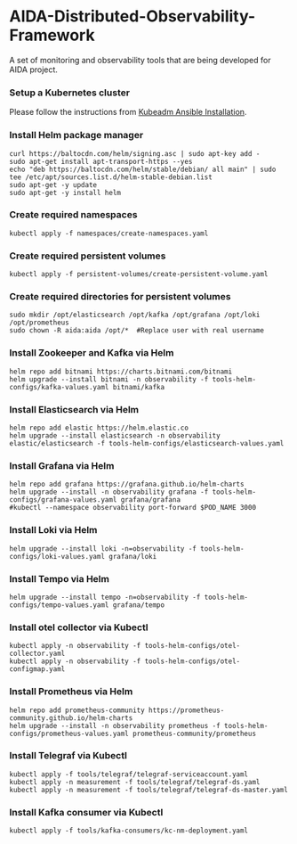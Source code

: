 # AIDA-Distributed-Observability-Framework
A set of monitoring and observability tools that are being developed for AIDA project.

### Setup a Kubernetes cluster
Please follow the instructions from [Kubeadm Ansible Installation](kubernetes/README.md).

### Install Helm package manager
```shell
curl https://baltocdn.com/helm/signing.asc | sudo apt-key add -
sudo apt-get install apt-transport-https --yes
echo "deb https://baltocdn.com/helm/stable/debian/ all main" | sudo tee /etc/apt/sources.list.d/helm-stable-debian.list
sudo apt-get -y update
sudo apt-get -y install helm
```

### Create required namespaces
```shell
kubectl apply -f namespaces/create-namespaces.yaml
```

### Create required persistent volumes
```shell
kubectl apply -f persistent-volumes/create-persistent-volume.yaml 
```

### Create required directories for persistent volumes
```shell
sudo mkdir /opt/elasticsearch /opt/kafka /opt/grafana /opt/loki /opt/prometheus
sudo chown -R aida:aida /opt/*  #Replace user with real username
```

### Install Zookeeper and Kafka via Helm
```shell
helm repo add bitnami https://charts.bitnami.com/bitnami
helm upgrade --install bitnami -n observability -f tools-helm-configs/kafka-values.yaml bitnami/kafka
```

### Install Elasticsearch via Helm
```shell
helm repo add elastic https://helm.elastic.co
helm upgrade --install elasticsearch -n observability elastic/elasticsearch -f tools-helm-configs/elasticsearch-values.yaml
```

### Install Grafana via Helm
```shell
helm repo add grafana https://grafana.github.io/helm-charts
helm upgrade --install -n observability grafana -f tools-helm-configs/grafana-values.yaml grafana/grafana
#kubectl --namespace observability port-forward $POD_NAME 3000
```

### Install Loki via Helm
```shell
helm upgrade --install loki -n=observability -f tools-helm-configs/loki-values.yaml grafana/loki
```

### Install Tempo via Helm
```shell
helm upgrade --install tempo -n=observability -f tools-helm-configs/tempo-values.yaml grafana/tempo
```

### Install otel collector via Kubectl
```shell
kubectl apply -n observability -f tools-helm-configs/otel-collector.yaml
kubectl apply -n observability -f tools-helm-configs/otel-configmap.yaml
```

### Install Prometheus via Helm
```shell
helm repo add prometheus-community https://prometheus-community.github.io/helm-charts
helm upgrade --install -n observability prometheus -f tools-helm-configs/prometheus-values.yaml prometheus-community/prometheus
```

### Install Telegraf via Kubectl
```shell
kubectl apply -f tools/telegraf/telegraf-serviceaccount.yaml
kubectl apply -n measurement -f tools/telegraf/telegraf-ds.yaml
kubectl apply -n measurement -f tools/telegraf/telegraf-ds-master.yaml
```

### Install Kafka consumer via Kubectl
```shell
kubectl apply -f tools/kafka-consumers/kc-nm-deployment.yaml
```